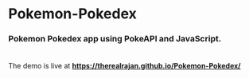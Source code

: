 # Pokemon-Pokedex
### Pokemon Pokedex app using PokeAPI and JavaScript.<br><br>
The demo is live at **https://therealrajan.github.io/Pokemon-Pokedex/**
